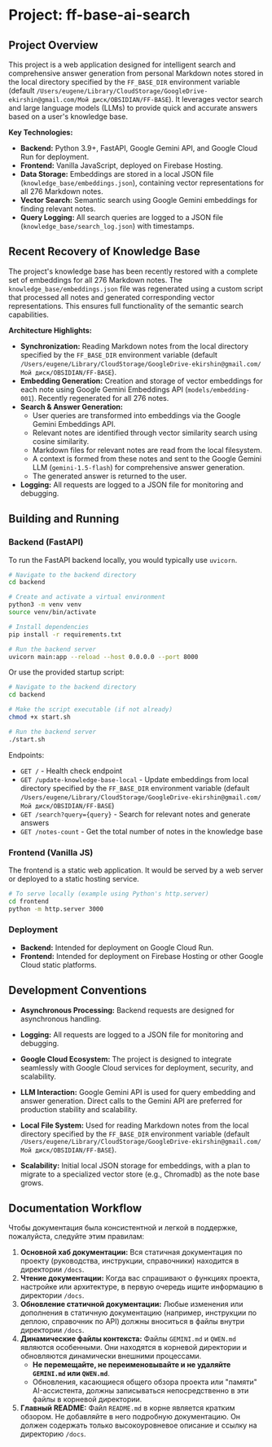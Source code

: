 # Project: ff-base-ai-search

## Project Overview

This project is a web application designed for intelligent search and comprehensive answer generation from personal Markdown notes stored in the local directory specified by the `FF_BASE_DIR` environment variable (default `/Users/eugene/Library/CloudStorage/GoogleDrive-ekirshin@gmail.com/Мой диск/OBSIDIAN/FF-BASE`). It leverages vector search and large language models (LLMs) to provide quick and accurate answers based on a user's knowledge base.

**Key Technologies:**

*   **Backend:** Python 3.9+, FastAPI, Google Gemini API, and Google Cloud Run for deployment.
*   **Frontend:** Vanilla JavaScript, deployed on Firebase Hosting.
*   **Data Storage:** Embeddings are stored in a local JSON file (`knowledge_base/embeddings.json`), containing vector representations for all 276 Markdown notes.
*   **Vector Search:** Semantic search using Google Gemini embeddings for finding relevant notes.
*   **Query Logging:** All search queries are logged to a JSON file (`knowledge_base/search_log.json`) with timestamps.

## Recent Recovery of Knowledge Base

The project's knowledge base has been recently restored with a complete set of embeddings for all 276 Markdown notes. The `knowledge_base/embeddings.json` file was regenerated using a custom script that processed all notes and generated corresponding vector representations. This ensures full functionality of the semantic search capabilities.

**Architecture Highlights:**

*   **Synchronization:** Reading Markdown notes from the local directory specified by the `FF_BASE_DIR` environment variable (default `/Users/eugene/Library/CloudStorage/GoogleDrive-ekirshin@gmail.com/Мой диск/OBSIDIAN/FF-BASE`).
*   **Embedding Generation:** Creation and storage of vector embeddings for each note using Google Gemini Embeddings API (`models/embedding-001`). Recently regenerated for all 276 notes.
*   **Search & Answer Generation:**
    *   User queries are transformed into embeddings via the Google Gemini Embeddings API.
    *   Relevant notes are identified through vector similarity search using cosine similarity.
    *   Markdown files for relevant notes are read from the local filesystem.
    *   A context is formed from these notes and sent to the Google Gemini LLM (`gemini-1.5-flash`) for comprehensive answer generation.
    *   The generated answer is returned to the user.
*   **Logging:** All requests are logged to a JSON file for monitoring and debugging.

## Building and Running

### Backend (FastAPI)

To run the FastAPI backend locally, you would typically use `uvicorn`.

```bash
# Navigate to the backend directory
cd backend

# Create and activate a virtual environment
python3 -m venv venv
source venv/bin/activate

# Install dependencies
pip install -r requirements.txt

# Run the backend server
uvicorn main:app --reload --host 0.0.0.0 --port 8000
```

Or use the provided startup script:
```bash
# Navigate to the backend directory
cd backend

# Make the script executable (if not already)
chmod +x start.sh

# Run the backend server
./start.sh
```

Endpoints:

*   `GET /` - Health check endpoint
*   `GET /update-knowledge-base-local` - Update embeddings from local directory specified by the `FF_BASE_DIR` environment variable (default `/Users/eugene/Library/CloudStorage/GoogleDrive-ekirshin@gmail.com/Мой диск/OBSIDIAN/FF-BASE`)
*   `GET /search?query={query}` - Search for relevant notes and generate answers
*   `GET /notes-count` - Get the total number of notes in the knowledge base

### Frontend (Vanilla JS)

The frontend is a static web application. It would be served by a web server or deployed to a static hosting service.

```bash
# To serve locally (example using Python's http.server)
cd frontend
python -m http.server 3000
```

### Deployment

*   **Backend:** Intended for deployment on Google Cloud Run.
*   **Frontend:** Intended for deployment on Firebase Hosting or other Google Cloud static platforms.

## Development Conventions

*   **Asynchronous Processing:** Backend requests are designed for asynchronous handling.
*   **Logging:** All requests are logged to a JSON file for monitoring and debugging.
*   **Google Cloud Ecosystem:** The project is designed to integrate seamlessly with Google Cloud services for deployment, security, and scalability.
*   **LLM Interaction:** Google Gemini API is used for query embedding and answer generation. Direct calls to the Gemini API are preferred for production stability and scalability.

*   **Local File System:** Used for reading Markdown notes from the local directory specified by the `FF_BASE_DIR` environment variable (default `/Users/eugene/Library/CloudStorage/GoogleDrive-ekirshin@gmail.com/Мой диск/OBSIDIAN/FF-BASE`).
*   **Scalability:** Initial local JSON storage for embeddings, with a plan to migrate to a specialized vector store (e.g., Chromadb) as the note base grows.

## Documentation Workflow

Чтобы документация была консистентной и легкой в поддержке, пожалуйста, следуйте этим правилам:

1.  **Основной хаб документации:** Вся статичная документация по проекту (руководства, инструкции, справочники) находится в директории `/docs`.
2.  **Чтение документации:** Когда вас спрашивают о функциях проекта, настройке или архитектуре, в первую очередь ищите информацию в директории `/docs`.
3.  **Обновление статичной документации:** Любые изменения или дополнения в статичную документацию (например, инструкции по деплою, справочник по API) должны вноситься в файлы внутри директории `/docs`.
4.  **Динамические файлы контекста:** Файлы `GEMINI.md` и `QWEN.md` являются особенными. Они находятся в корневой директории и обновляются динамически внешними процессами.
    *   **Не перемещайте, не переименовывайте и не удаляйте `GEMINI.md` или `QWEN.md`**.
    *   Обновления, касающиеся общего обзора проекта или "памяти" AI-ассистента, должны записываться непосредственно в эти файлы в корневой директории.
5.  **Главный README:** Файл `README.md` в корне является кратким обзором. Не добавляйте в него подробную документацию. Он должен содержать только высокоуровневое описание и ссылку на директорию `/docs`.
